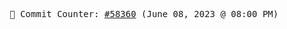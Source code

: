 <p align="center">
    <samp>
        📮 Commit Counter: <a href="https://github.com/Javascript-void0/Javascript-void0/commits/main">#58360</a> (June 08, 2023 @ 08:00 PM)
    </samp>
</p>